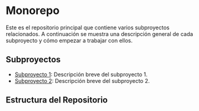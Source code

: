 # Monorepo

Este es el repositorio principal que contiene varios subproyectos relacionados. A continuación se muestra una descripción general de cada subproyecto y cómo empezar a trabajar con ellos.

## Subproyectos

- [Subproyecto 1](subproject1/README.md): Descripción breve del subproyecto 1.
- [Subproyecto 2](subproject2/README.md): Descripción breve del subproyecto 2.

## Estructura del Repositorio




